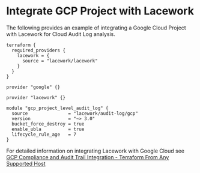 # Integrate GCP Project with Lacework
The following provides an example of integrating a Google Cloud Project with Lacework for Cloud Audit Log analysis.

```hcl
terraform {
  required_providers {
    lacework = {
      source = "lacework/lacework"
    }
  }
}

provider "google" {}

provider "lacework" {}

module "gcp_project_level_audit_log" {
  source               = "lacework/audit-log/gcp"
  version              = "~> 3.0"
  bucket_force_destroy = true
  enable_ubla          = true
  lifecycle_rule_age   = 7
}
```

For detailed information on integrating Lacework with Google Cloud see [GCP Compliance and Audit Trail Integration - Terraform From Any Supported Host](https://docs.lacework.com/gcp-compliance-and-audit-log-integration-terraform-from-any-supported-host)
